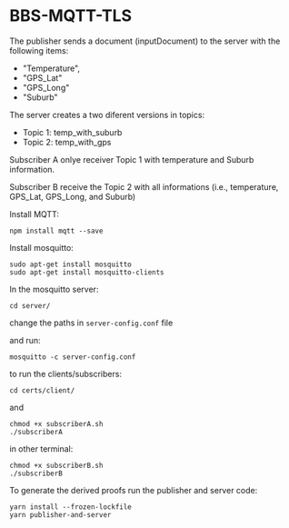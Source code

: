 # BBS-MQTT-TLS

The publisher sends a document (inputDocument) to the server with the following items:

- "Temperature",
- "GPS_Lat"
- "GPS_Long"
- "Suburb"

The server creates a two diferent versions in topics:

- Topic 1: temp_with_suburb
- Topic 2: temp_with_gps

Subscriber A onlye receiver Topic 1 with temperature and Suburb information.

Subscriber B receive the Topic 2 with all informations (i.e., temperature, GPS_Lat, GPS_Long, and Suburb)

Install MQTT:

```
npm install mqtt --save
```

Install mosquitto:

```
sudo apt-get install mosquitto
sudo apt-get install mosquitto-clients
```

In the mosquitto server:

```
cd server/
```

change the paths in `server-config.conf` file

and run:

```
mosquitto -c server-config.conf
```

to run the clients/subscribers:

```
cd certs/client/
```

and

```
chmod +x subscriberA.sh
./subscriberA
```

in other terminal:

```
chmod +x subscriberB.sh
./subscriberB
```

To generate the derived proofs run the publisher and server code:

```
yarn install --frozen-lockfile
yarn publisher-and-server

```
